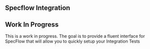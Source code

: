 ## Specflow Integration

## Work In Progress
This is a work in progress.  The goal is to provide a fluent interface for SpecFlow that will allow you to quickly setup your Integration Tests

